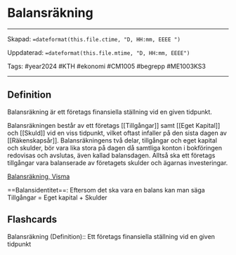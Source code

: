 # Balansräkning

---
Skapad: `=dateformat(this.file.ctime, "D, HH:mm, EEEE ")`

Uppdaterad: `=dateformat(this.file.mtime, "D, HH:mm, EEEE")`

Tags: #year2024 #KTH #ekonomi #CM1005 #begrepp #ME1003KS3

---

## Definition

Balansräkning är ett företags finansiella ställning vid en given tidpunkt.

Balansräkningen består av ett företags [[Tillgångar]] samt [[Eget Kapital]] och [[Skuld]] vid en viss tidpunkt, vilket oftast infaller på den sista dagen av [[Räkenskapsår]]. Balansräkningens två delar, tillgångar och eget kapital och skulder, bör vara lika stora på dagen då samtliga konton i bokföringen redovisas och avslutas, även kallad balansdagen. Alltså ska ett företags tillgångar vara balanserade av företagets skulder och ägarnas investeringar.

[Balansräkning, Visma](https://vismaspcs.se/ekonomiska-termer/vad-ar-balansrakning)

==Balansidentitet==: Eftersom det ska vara en balans kan man säga Tillgångar = Eget kapital + Skulder

## Flashcards

Balansräkning (Definition):: Ett företags finansiella ställning vid en given tidpunkt
<!--SR:!2024-06-02,89,290!2024-03-23,18,309-->
